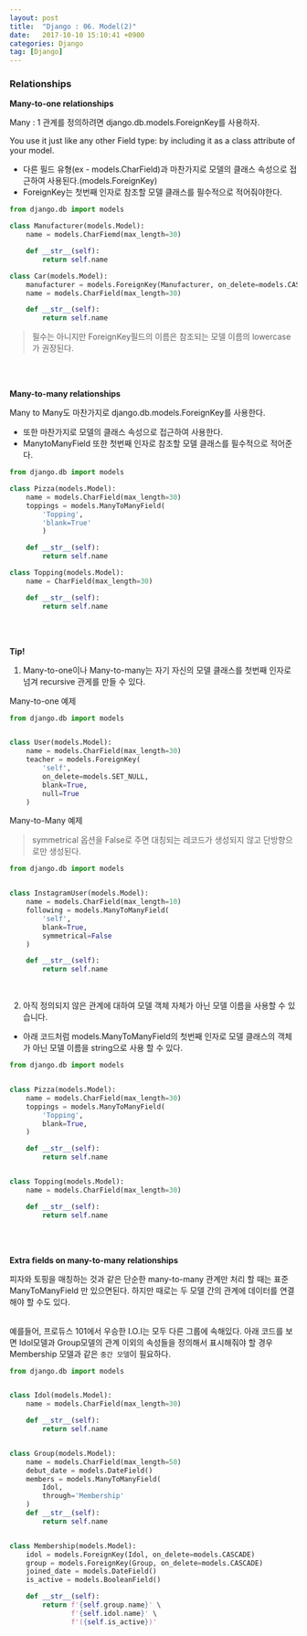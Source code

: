 ```yaml
---
layout: post
title:  "Django : 06. Model(2)"
date:   2017-10-10 15:10:41 +0900
categories: Django
tag: [Django]
---
```


### Relationships

**Many-to-one relationships**

Many : 1 관계를 정의하려면 django.db.models.ForeignKey를 사용하자. <br>

 You use it just like any other Field type: by including it as a class attribute of your model.

- 다른 필드 유형(ex - models.CharField)과 마찬가지로 모델의 클래스 속성으로 접근하여 사용된다.(models.ForeignKey)
- ForeignKey는 첫번째 인자로 참조할 모델 클래스를 필수적으로 적어줘야한다.

```python
from django.db import models

class Manufacturer(models.Model):
	name = models.CharFiemd(max_length=30)

	def __str__(self):
		return self.name

class Car(models.Model):
	manufacturer = models.ForeignKey(Manufacturer, on_delete=models.CASCADE)
	name = models.CharField(max_length=30)

	def __str__(self):
		return self.name
```

> 필수는 아니지만 ForeignKey필드의 이름은 참조되는 모델 이름의 lowercase가 권장된다.



<br><br>

**Many-to-many relationships**

Many to Many도 마찬가지로 django.db.models.ForeignKey를 사용한다.

- 또한 마찬가지로 모델의 클래스 속성으로 접근하여 사용한다.
- ManytoManyField 또한 첫번째 인자로 참조할 모델 클래스를 필수적으로 적어준다.

```python
from django.db import models

class Pizza(models.Model):
	name = models.CharField(max_length=30)
	toppings = models.ManyToManyField(
		'Topping',
		'blank=True'
		)

	def __str__(self):
		return self.name

class Topping(models.Model):
	name = CharField(max_length=30)

	def __str__(self):
		return self.name
```

<br><br>

**Tip!**

1. Many-to-one이나 Many-to-many는 자기 자신의 모델 클래스를 첫번째 인자로 넘겨 recursive 관게를 만들 수 있다.

Many-to-one 예제

```python
from django.db import models


class User(models.Model):
    name = models.CharField(max_length=30)
    teacher = models.ForeignKey(
        'self',
        on_delete=models.SET_NULL,
        blank=True,
        null=True
    )
```

Many-to-Many 예제
> symmetrical 옵션을 False로 주면 대칭되는 레코드가 생성되지 않고 단방향으로만 생성된다.

```python
from django.db import models


class InstagramUser(models.Model):
    name = models.CharField(max_length=10)
    following = models.ManyToManyField(
        'self',
        blank=True,
        symmetrical=False
    )

    def __str__(self):
        return self.name
```

<br>

2. 아직 정의되지 않은 관계에 대하여 모델 객체 자체가 아닌 모델 이름을 사용할 수 있습니다.

- 아래 코드처럼 models.ManyToManyField의 첫번째 인자로 모델 클래스의 객체가 아닌 모델 이름을 string으로 사용 할 수 있다.  

```python
from django.db import models


class Pizza(models.Model):
    name = models.CharField(max_length=30)
    toppings = models.ManyToManyField(
        'Topping',
        blank=True,
    )

    def __str__(self):
        return self.name


class Topping(models.Model):
    name = models.CharField(max_length=30)

    def __str__(self):
        return self.name
```

<br><br>

**Extra fields on many-to-many relationships**

피자와 토핑을 매칭하는 것과 같은 단순한 many-to-many 관계만 처리 할 때는 표준 ManyToManyField 만 있으면된다. 하지만 때로는 두 모델 간의 관계에 데이터를 연결해야 할 수도 있다.<br><br>

예를들어, 프로듀스 101에서 우승한 I.O.I는 모두 다른 그룹에 속해있다. 아래 코드를 보면 Idol모델과 Group모델의 관계 이외의 속성들을 정의해서 표시해줘야 할 경우 Membership 모델과 같은 `중간 모델`이 필요하다.

```python
from django.db import models


class Idol(models.Model):
    name = models.CharField(max_length=30)

    def __str__(self):
        return self.name


class Group(models.Model):
    name = models.CharField(max_length=50)
    debut_date = models.DateField()
    members = models.ManyToManyField(
        Idol,
        through='Membership'
    )
    def __str__(self):
        return self.name


class Membership(models.Model):
    idol = models.ForeignKey(Idol, on_delete=models.CASCADE)
    group = models.ForeignKey(Group, on_delete=models.CASCADE)
    joined_date = models.DateField()
    is_active = models.BooleanField()

    def __str__(self):
        return f'{self.group.name}' \
               f'{self.idol.name}' \
               f'({self.is_active})'
```
